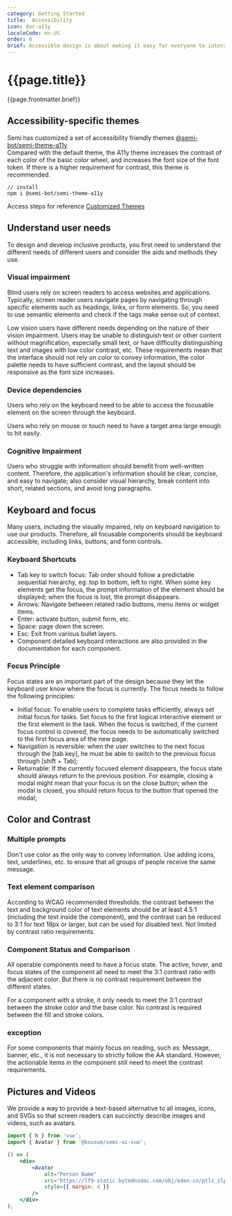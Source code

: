 ```yaml
---
category: Getting Started
title:  Accessibility
icon: doc-a11y
localeCode: en-US
order: 6
brief: Accessible design is about making it easy for everyone to interact with products, including those with disabilities, to provide a better experience for everyone. The Semi design system is designed to remove barriers and create inclusive product experiences that work for all.
---
```


<script setup>
import { useData } from 'vitepress';
import DesignToken from '../../../DesignToken.vue';



const { site, theme, page, frontmatter } = useData()
</script>

# {{page.title}}

{{page.frontmatter.brief}}
## Accessibility-specific themes
Semi has customized a set of accessibility friendly themes [@semi-bot/semi-theme-a11y](https://semi.design/dsm_store/theme?dsmID=2243)  
Compared with the default theme, the A11y theme increases the contrast of each color of the basic color wheel, and increases the font size of the font token. If there is a higher requirement for contrast, this theme is recommended.   

```
// install
npm i @semi-bot/semi-theme-a11y
```

Access steps for reference [Customized Themes](https://semi.design/en-US/start/customize-theme#When%20using%20webpack%20as%20a%20build%20tool)

## Understand user needs

To design and develop inclusive products, you first need to understand the different needs of different users and consider the aids and methods they use.

### Visual impairment

Blind users rely on screen readers to access websites and applications. Typically, screen reader users navigate pages by navigating through specific elements such as headings, links, or form elements.
So, you need to use semantic elements and check if the tags make sense out of context.

Low vision users have different needs depending on the nature of their vision impairment. Users may be unable to distinguish text or other content without magnification, especially small text, or have difficulty distinguishing text and images with low color contrast, etc.
These requirements mean that the interface should not rely on color to convey information, the color palette needs to have sufficient contrast, and the layout should be responsive as the font size increases.

### Device dependencies

Users who rely on the keyboard need to be able to access the focusable element on the screen through the keyboard.

Users who rely on mouse or touch need to have a target area large enough to hit easily.

### Cognitive Impairment

Users who struggle with information should benefit from well-written content.
Therefore, the application's information should be clear, concise, and easy to navigate; also consider visual hierarchy, break content into short, related sections, and avoid long paragraphs.

## Keyboard and focus

Many users, including the visually impaired, rely on keyboard navigation to use our products. Therefore, all focusable components should be keyboard accessible, including links, buttons, and form controls.

### Keyboard Shortcuts

- Tab key to switch focus: Tab order should follow a predictable sequential hierarchy, eg: top to bottom, left to right. When some key elements get the focus, the prompt information of the element should be displayed; when the focus is lost, the prompt disappears.
- Arrows: Navigate between related radio buttons, menu items or widget items.
- Enter: activate button, submit form, etc.
- Space: page down the screen.
- Esc: Exit from various bullet layers.
- Component detailed keyboard interactions are also provided in the documentation for each component.

### Focus Principle

Focus states are an important part of the design because they let the keyboard user know where the focus is currently. The focus needs to follow the following principles:

- Initial focus: To enable users to complete tasks efficiently, always set initial focus for tasks. Set focus to the first logical interactive element or the first element in the task. When the focus is switched, if the current focus control is covered, the focus needs to be automatically switched to the first focus area of ​​the new page.
- Navigation is reversible: when the user switches to the next focus through the [tab key], he must be able to switch to the previous focus through [shift + Tab];
- Returnable: If the currently focused element disappears, the focus state should always return to the previous position. For example, closing a modal might mean that your focus is on the close button; when the modal is closed, you should return focus to the button that opened the modal;

## Color and Contrast

### Multiple prompts

Don't use color as the only way to convey information. Use adding icons, text, underlines, etc. to ensure that all groups of people receive the same message.

<ImageBox alt="Multiple tips to do and don't example" url='https://lf3-static.bytednsdoc.com/obj/eden-cn/ptlz_zlp/ljhwZthlaukjlkulzlp/a11y-do-and-donot.png' darkUrl ="https://lf3-static.bytednsdoc.com/obj/eden-cn/ptlz_zlp/ljhwZthlaukjlkulzlp/a11y-do-and-donot-dark.png" />

### Text element comparison

According to WCAG recommended thresholds: the contrast between the text and background color of text elements should be at least 4.5:1 (including the text inside the component), and the contrast can be reduced to 3:1 for text 18px or larger, but can be used for disabled text. Not limited by contrast ratio requirements.

<ImageBox alt="Text element comparison example" url="https://lf3-static.bytednsdoc.com/obj/eden-cn/ptlz_zlp/ljhwZthlaukjlkulzlp/a11y-color-contrast.png" darkUrl="https://lf3-static.bytednsdoc.com/obj/eden-cn/ptlz_zlp/ljhwZthlaukjlkulzlp/a11y-color-contrast-dark.png" />

### Component Status and Comparison

All operable components need to have a focus state. The active, hover, and focus states of the component all need to meet the 3:1 contrast ratio with the adjacent color. But there is no contrast requirement between the different states.

For a component with a stroke, it only needs to meet the 3:1 contrast between the stroke color and the base color. No contrast is required between the fill and stroke colors.

<ImageBox alt="Component state and contrast example" url="https://lf3-static.bytednsdoc.com/obj/eden-cn/ptlz_zlp/ljhwZthlaukjlkulzlp/a11y-component-state-contrast.png" darkUrl="https://lf3-static.bytednsdoc.com/obj/eden-cn/ptlz_zlp/ljhwZthlaukjlkulzlp/a11y-component-state-contrast-dark.png" />


### exception

For some components that mainly focus on reading, such as: Message, banner, etc., it is not necessary to strictly follow the AA standard. However, the actionable items in the component still need to meet the contrast requirements.

<ImageBox alt="Example of exceptions" url="https://lf3-static.bytednsdoc.com/obj/eden-cn/ptlz_zlp/ljhwZthlaukjlkulzlp/a11y-color-contrast-special.png" darkUrl="https://lf3-static.bytednsdoc.com/obj/eden-cn/ptlz_zlp/ljhwZthlaukjlkulzlp/a11y-color-contrast-special-dark.png" />

## Pictures and Videos

We provide a way to provide a text-based alternative to all images, icons, and SVGs so that screen readers can succinctly describe images and videos, such as avatars.


```jsx live=true
import { h } from 'vue';
import { Avatar } from '@kousum/semi-ui-vue';

() => (
    <div>
        <Avatar
            alt="Person Name"
            src="https://lf9-static.bytednsdoc.com/obj/eden-cn/ptlz_zlp/ljhwZthlaukjlkulzlp/a11y-img-alt-avatar.png"
            style={{ margin: 4 }}
        />
    </div>
);
```
